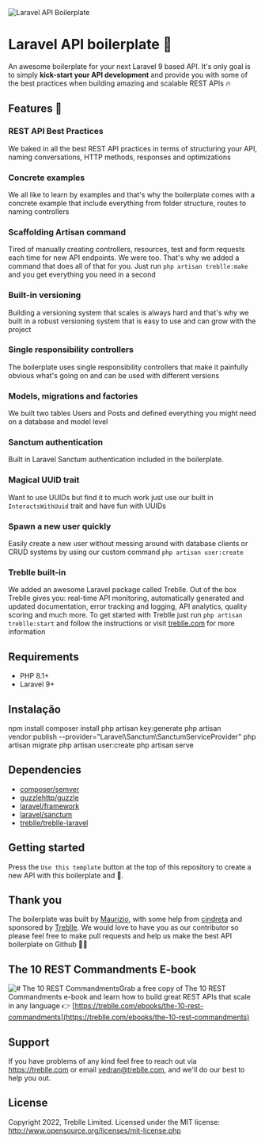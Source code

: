 <img src="https://treblle-assets.s3.amazonaws.com/laravel-api-boilerplate.png" alt="Laravel API Boilerplate" align="center">

# Laravel API boilerplate 🚀

An awesome boilerplate for your next Laravel 9 based API. It's only goal is to simply **kick-start your API development** and provide you with some of the best practices when building amazing and scalable REST APIs 🔥

## Features 🍭

### REST API Best Practices
We baked in all the best REST API practices in terms of structuring your API, naming conversations, HTTP methods, responses and optimizations
	
### Concrete examples
We all like to learn by examples and that's why  the boilerplate comes with a concrete example that include everything from folder structure, routes to naming controllers

### Scaffolding Artisan command
Tired of manually creating controllers, resources, test and form requests each time for new API endpoints. We were too. That's why we added a command that does all of that for you. Just run `php artisan treblle:make` and you get everything you need in a second</dd>

### Built-in versioning
Building a versioning system that scales is always hard and that's why we built in a robust versioning system that is easy to use and can grow with the project</dd>

### Single responsibility controllers
The boilerplate uses single responsibility controllers that make it painfully obvious what's going on and can be used with different versions

### Models, migrations and factories
We built two tables Users and Posts and defined everything you might need on a database and model level

### Sanctum authentication
Built in Laravel Sanctum authentication included in the boilerplate.

### Magical UUID trait
Want to use UUIDs but find it to much work just use our built in `InteractsWithUuid` trait and have fun with UUIDs

### Spawn a new user quickly
Easily create a new user without messing around with database clients or CRUD systems by using our custom command `php artisan user:create`

### Treblle built-in
We added an awesome Laravel package called Treblle. Out of the box Treblle gives you: real-time API monitoring, automatically generated and updated documentation, error tracking and logging, API analytics, quality scoring and much more. To get started with Treblle just run `php artisan treblle:start` and follow the instructions or visit [treblle.com](https://treblle.com) for more information


## Requirements
* PHP 8.1+
* Laravel 9+

## Instalação

npm install
composer install
php artisan key:generate
php artisan vendor:publish --provider="Laravel\Sanctum\SanctumServiceProvider"
php artisan migrate
php artisan user:create
php artisan serve

## Dependencies

- [composer/semver](https://github.com/composer/semver)
- [guzzlehttp/guzzle](https://github.com/guzzle/guzzle)
- [laravel/framework](https://github.com/laravel/framework)
- [laravel/sanctum](https://github.com/laravel/sanctum)
- [treblle/treblle-laravel](https://github.com/treblle/treblle-laravel)

## Getting started

Press the `Use this template` button at the top of this repository to create a new API with this boilerplate and 🎉.

## Thank you

The boilerplate was built by [Maurizio](https://github.com/leMaur), with some help from [cindreta](https://github.com/cindreta) and sponsored by [Treblle](https://treblle.com). We would love to have you as our contributor so please feel free to make pull requests and help us make the best API boilerplate on Github 💪🏻

## The 10 REST Commandments E-book

![# The 10 REST Commandments](https://treblle-assets.s3.amazonaws.com/api-book.jpg)Grab a free copy of The 10 REST Commandments e-book and learn how to build great REST APIs that scale in any language 👉 [https://treblle.com/ebooks/the-10-rest-commandments](https://treblle.com/ebooks/the-10-rest-commandments) 


## Support

If you have problems of any kind feel free to reach out via <https://treblle.com> or email vedran@treblle.com, and we'll
do our best to help you out.

## License

Copyright 2022, Treblle Limited. Licensed under the MIT license:
http://www.opensource.org/licenses/mit-license.php
